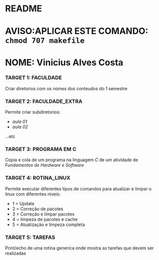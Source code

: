 # README
# **AVISO:APLICAR ESTE COMANDO:** `chmod 707 makefile`
# **NOME: Vinicius Alves Costa**

### TARGET 1: FACULDADE
Criar diretorios com os nomes dos conteudos do 1 semestre

### TARGET 2: FACULDADE_EXTRA
Permite criar subdiretorios: 
*   *aula 01*
*   *aula 02*

...etc

### TARGET 3: PROGRAMA EM C
Copia e cola de um programa na linguagem *C* de um atividade de *Fundamentos de Hardware e Software*

### TARGET 4: ROTINA_LINUX
Permite executar diferentes tipos de comandos para atualizar e limpar o linux com diferentes niveis:
*    1 = Update
*    2 = Correção de pacotes
*    3 = Correção e limpar pacotes
*    4 = limpeza de pacotes e cache
*    5 = Atualização e limpeza completa

### TARGET 5: TAREFAS
Print/echo de uma rotina generica onde mostra as tarefas que devem ser realizadas